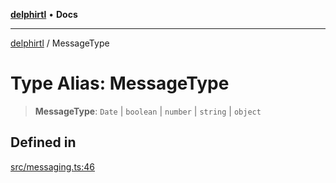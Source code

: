 [**delphirtl**](../README.md) • **Docs**

***

[delphirtl](../globals.md) / MessageType

# Type Alias: MessageType

> **MessageType**: `Date` \| `boolean` \| `number` \| `string` \| `object`

## Defined in

[src/messaging.ts:46](https://github.com/chuacw/delphirtl/blob/e3cbafae763359e4511613875492dbec7f810b8b/src/messaging.ts#L46)
